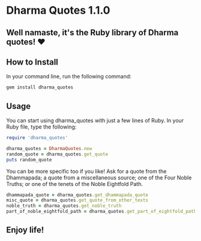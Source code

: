 # Dharma Quotes 1.1.0

## Well namaste, it's the Ruby library of Dharma quotes! :heart:

## How to Install
In your command line, run the following command:
```bash
gem install dharma_quotes
```
## Usage
You can start using dharma_quotes with just a few lines of Ruby. In your Ruby file, type the following:
```ruby
require 'dharma_quotes'

dharma_quotes = DharmaQuotes.new
random_quote = dharma_quotes.get_quote
puts random_quote
```

You can be more specific too if you like! Ask for a quote from the Dhammapada; a quote from a miscellaneous source; one of the Four Noble Truths; or one of the tenets of the Noble Eightfold Path.
```ruby
dhammapada_quote = dharma_quotes.get_dhammapada_quote
misc_quote = dharma_quotes.get_quote_from_other_texts
noble_truth = dharma_quotes.get_noble_truth
part_of_noble_eightfold_path = dharma_quotes.get_part_of_eightfold_path
```

## Enjoy life!
